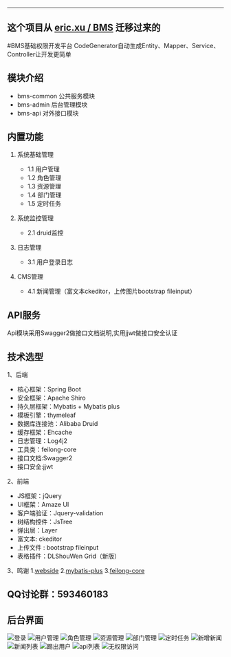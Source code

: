 ----
这个项目从 [eric.xu / BMS](http://git.oschina.net/eric.xu/BMS) 迁移过来的
----

#BMS基础权限开发平台
	CodeGenerator自动生成Entity、Mapper、Service、Controller让开发更简单
	
## 模块介绍
* bms-common  公共服务模块
* bms-admin   后台管理模块
* bms-api     对外接口模块

## 内置功能

1. 系统基础管理
   - 1.1 用户管理 
   - 1.2 角色管理 
   - 1.3 资源管理
   - 1.4 部门管理 
   - 1.5 定时任务 
   
2. 系统监控管理
   - 2.1 druid监控 
   
3. 日志管理
   - 3.1 用户登录日志 
   
4. CMS管理
   - 4.1 新闻管理（富文本ckeditor，上传图片bootstrap fileinput）

## API服务
  Api模块采用Swagger2做接口文档说明,实用jjwt做接口安全认证
   

## 技术选型

1、后端

* 核心框架：Spring Boot
* 安全框架：Apache Shiro
* 持久层框架：Mybatis + Mybatis plus
* 模板引擎：thymeleaf
* 数据库连接池：Alibaba Druid
* 缓存框架：Ehcache
* 日志管理：Log4j2
* 工具类：feilong-core
* 接口文档:Swagger2
* 接口安全:jjwt

2、前端

* JS框架：jQuery
* UI框架：Amaze UI
* 客户端验证：Jquery-validation
* 树结构控件：JsTree
* 弹出层：Layer
* 富文本: ckeditor
* 上传文件 : bootstrap fileinput
* 表格插件：DLShouWen Grid（新版）

3、鸣谢
1.[webside](http://git.oschina.net/wjggwm/webside)
2.[mybatis-plus](http://git.oschina.net/baomidou/mybatis-plus)
3.[feilong-core](https://github.com/venusdrogon/feilong-core)

## QQ讨论群：593460183

## 后台界面

![登录](http://git.oschina.net/uploads/images/2016/1230/150126_2acd13ce_14904.jpeg "登录")
![用户管理](https://git.oschina.net/uploads/images/2017/0518/104840_a0bb1bb5_14904.jpeg "用户管理")
![角色管理](https://git.oschina.net/uploads/images/2017/0518/104915_ccdcbf0c_14904.jpeg "角色管理")
![资源管理](https://git.oschina.net/uploads/images/2017/0518/105001_6aa3d607_14904.jpeg "资源管理")
![部门管理](https://git.oschina.net/uploads/images/2017/0518/105023_6855288d_14904.jpeg "部门管理")
![定时任务](https://git.oschina.net/uploads/images/2017/0518/105048_91ea7a4a_14904.jpeg "定时任务")
![新增新闻](http://git.oschina.net/uploads/images/2017/0110/122046_1e2829a1_14904.jpeg "")
![新闻列表](http://git.oschina.net/uploads/images/2017/0110/122111_4b376f17_14904.jpeg "")
![踢出用户](https://git.oschina.net/uploads/images/2017/0518/105225_fd5aeed6_14904.jpeg "踢出用户")
![api列表](https://git.oschina.net/uploads/images/2017/0421/111723_e10e8f71_14904.jpeg "")
![无权限访问](https://git.oschina.net/uploads/images/2017/0421/111744_f5cd058e_14904.jpeg "")